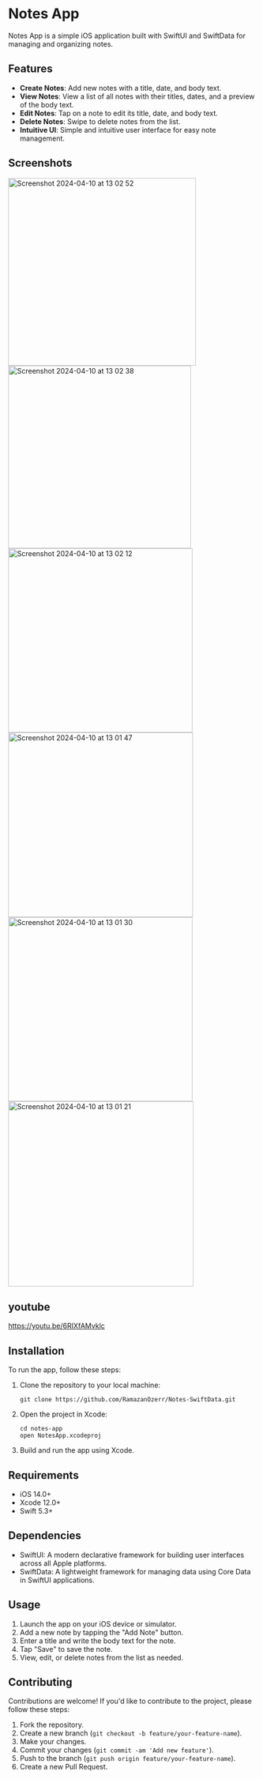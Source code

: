 # Notes App

Notes App is a simple iOS application built with SwiftUI and SwiftData for managing and organizing notes.

## Features

- **Create Notes**: Add new notes with a title, date, and body text.
- **View Notes**: View a list of all notes with their titles, dates, and a preview of the body text.
- **Edit Notes**: Tap on a note to edit its title, date, and body text.
- **Delete Notes**: Swipe to delete notes from the list.
- **Intuitive UI**: Simple and intuitive user interface for easy note management.

## Screenshots
<img width="380" alt="Screenshot 2024-04-10 at 13 02 52" src="https://github.com/RamazanOzerr/Notes-SwiftData/assets/96844411/6e606197-9ef6-4ad8-a0ab-f81ef72c6432">
<img width="370" alt="Screenshot 2024-04-10 at 13 02 38" src="https://github.com/RamazanOzerr/Notes-SwiftData/assets/96844411/f4618e68-a89b-4fe7-a750-75c430fd95ab">
<img width="373" alt="Screenshot 2024-04-10 at 13 02 12" src="https://github.com/RamazanOzerr/Notes-SwiftData/assets/96844411/0416761e-9a28-42e2-8575-8a2b8eac439b">
<img width="374" alt="Screenshot 2024-04-10 at 13 01 47" src="https://github.com/RamazanOzerr/Notes-SwiftData/assets/96844411/1c60c2ce-9291-409b-b632-39f76f4d5a53">
<img width="373" alt="Screenshot 2024-04-10 at 13 01 30" src="https://github.com/RamazanOzerr/Notes-SwiftData/assets/96844411/ff6fc5b1-6ba5-44bc-89c9-8cc6bb7b8566">
<img width="375" alt="Screenshot 2024-04-10 at 13 01 21" src="https://github.com/RamazanOzerr/Notes-SwiftData/assets/96844411/d0a8f50b-8256-4afd-81d3-b190fc855f21">

## youtube
https://youtu.be/6RIXfAMvklc

## Installation

To run the app, follow these steps:

1. Clone the repository to your local machine:

    ```
    git clone https://github.com/RamazanOzerr/Notes-SwiftData.git
    ```

2. Open the project in Xcode:

    ```
    cd notes-app
    open NotesApp.xcodeproj
    ```

3. Build and run the app using Xcode.

## Requirements

- iOS 14.0+
- Xcode 12.0+
- Swift 5.3+

## Dependencies

- SwiftUI: A modern declarative framework for building user interfaces across all Apple platforms.
- SwiftData: A lightweight framework for managing data using Core Data in SwiftUI applications.

## Usage

1. Launch the app on your iOS device or simulator.
2. Add a new note by tapping the "Add Note" button.
3. Enter a title and write the body text for the note.
4. Tap "Save" to save the note.
5. View, edit, or delete notes from the list as needed.

## Contributing

Contributions are welcome! If you'd like to contribute to the project, please follow these steps:

1. Fork the repository.
2. Create a new branch (`git checkout -b feature/your-feature-name`).
3. Make your changes.
4. Commit your changes (`git commit -am 'Add new feature'`).
5. Push to the branch (`git push origin feature/your-feature-name`).
6. Create a new Pull Request.

